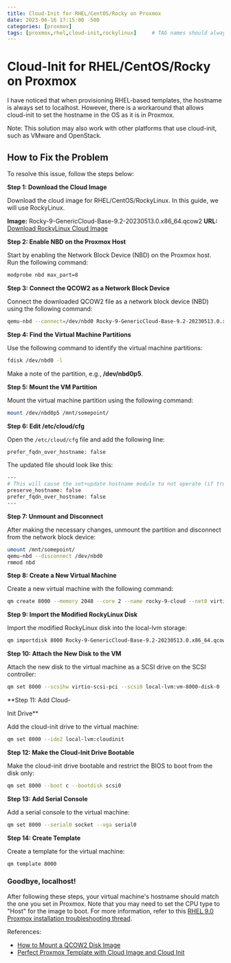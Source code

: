```yaml
---
title: Cloud-Init for RHEL/CentOS/Rocky on Proxmox
date: 2023-06-16 17:15:00 -500
categories: [proxmox]
tags: [proxmox,rhel,cloud-init,rockylinux]     # TAG names should always be lowercase
---
```


# Cloud-Init for RHEL/CentOS/Rocky on Proxmox

I have noticed that when provisioning RHEL-based templates, the hostname is always set to localhost. However, there is a workaround that allows cloud-init to set the hostname in the OS as it is in Proxmox.

Note: This solution may also work with other platforms that use cloud-init, such as VMware and OpenStack.

## How to Fix the Problem

To resolve this issue, follow the steps below:

**Step 1: Download the Cloud Image**

Download the cloud image for RHEL/CentOS/RockyLinux. In this guide, we will use RockyLinux.

**Image:** Rocky-9-GenericCloud-Base-9.2-20230513.0.x86_64.qcow2
**URL:** [Download RockyLinux Cloud Image](https://dl.rockylinux.org/pub/rocky/9/images/x86_64/)

**Step 2: Enable NBD on the Proxmox Host**

Start by enabling the Network Block Device (NBD) on the Proxmox host. Run the following command:

```bash
modprobe nbd max_part=8
```

**Step 3: Connect the QCOW2 as a Network Block Device**

Connect the downloaded QCOW2 file as a network block device (NBD) using the following command:

```bash
qemu-nbd --connect=/dev/nbd0 Rocky-9-GenericCloud-Base-9.2-20230513.0.x86_64.qcow2
```

**Step 4: Find the Virtual Machine Partitions**

Use the following command to identify the virtual machine partitions:

```bash
fdisk /dev/nbd0 -l
```

Make a note of the partition, e.g., **/dev/nbd0p5**.

**Step 5: Mount the VM Partition**

Mount the virtual machine partition using the following command:

```bash
mount /dev/nbd0p5 /mnt/somepoint/
```

**Step 6: Edit /etc/cloud/cfg**

Open the `/etc/cloud/cfg` file and add the following line:

```bash
prefer_fqdn_over_hostname: false
```

The updated file should look like this:

```bash
---
# This will cause the set+update hostname module to not operate (if true)
preserve_hostname: false
prefer_fqdn_over_hostname: false
---
```

**Step 7: Unmount and Disconnect**

After making the necessary changes, unmount the partition and disconnect from the network block device:

```bash
umount /mnt/somepoint/
qemu-nbd --disconnect /dev/nbd0
rmmod nbd
```

**Step 8: Create a New Virtual Machine**

Create a new virtual machine with the following command:

```bash
qm create 8000 --memory 2048 --core 2 --name rocky-9-cloud --net0 virtio,bridge=vmbr0
```

**Step 9: Import the Modified RockyLinux Disk**

Import the modified RockyLinux disk into the local-lvm storage:

```bash
qm importdisk 8000 Rocky-9-GenericCloud-Base-9.2-20230513.0.x86_64.qcow2 local-lvm
```

**Step 10: Attach the New Disk to the VM**

Attach the new disk to the virtual machine as a SCSI drive on the SCSI controller:

```bash
qm set 8000 --scsihw virtio-scsi-pci --scsi0 local-lvm:vm-8000-disk-0
```

**Step 11: Add Cloud-

Init Drive**

Add the cloud-init drive to the virtual machine:

```bash
qm set 8000 --ide2 local-lvm:cloudinit
```

**Step 12: Make the Cloud-Init Drive Bootable**

Make the cloud-init drive bootable and restrict the BIOS to boot from the disk only:

```bash
qm set 8000 --boot c --bootdisk scsi0
```

**Step 13: Add Serial Console**

Add a serial console to the virtual machine:

```bash
qm set 8000 --serial0 socket --vga serial0
```

**Step 14: Create Template**

Create a template for the virtual machine:

```bash
qm template 8000
```

### Goodbye, localhost!

After following these steps, your virtual machine's hostname should match the one you set in Proxmox. Note that you may need to set the CPU type to "Host" for the image to boot. For more information, refer to this [RHEL 9.0 Proxmox installation troubleshooting thread](https://access.redhat.com/discussions/6959360).

References:
- [How to Mount a QCOW2 Disk Image](https://gist.github.com/shamil/62935d9b456a6f9877b5)
- [Perfect Proxmox Template with Cloud Image and Cloud Init](https://docs.technotim.live/posts/cloud-init-cloud-image/)
